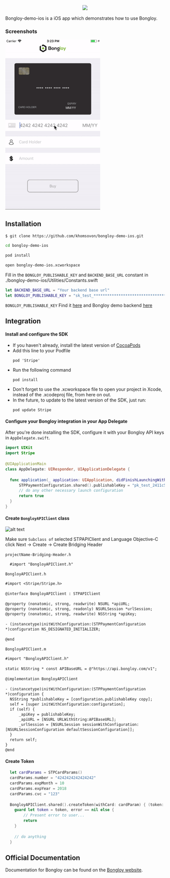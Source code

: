 <p align="center"><img src="https://cdn.bongloy.com/assets/logos/bongloy_logo-01f89eca1fc6ec70a7d1dfd1b0e9df6429e16eb283a3f01e4b07551009f2e2ee.png" width="200"></p>

Bongloy-demo-ios is a iOS app which demonstrates how to use Bongloy.
### Screenshots
<img src="Screens/Bongloy-demo-ios.gif" width="300">

## Installation

    $ git clone https://github.com/khomsovon/bongloy-demo-ios.git
  ```sh
  cd bongloy-demo-ios
  ```
  ```sh
  pod install
  ```
  ```sh
  open bongloy-demo-ios.xcworkspace
  ```
  Fill in the `BONGLOY_PUBLISHABLE_KEY` and `BACKEND_BASE_URL` constant in ./bongloy-demo-ios/Utilities/Constants.swift
```swift
let BACKEND_BASE_URL = "Your backend base url"
let BONGLOY_PUBLISHABLE_KEY = "sk_test_****************************************************************"
```
`BONGLOY_PUBLISHABLE_KEY` Find it [here](https://sandbox.bongloy.com/dashboard/account_details)
and Bongloy demo backend [here](https://github.com/bongloy/bongloy-demo-laravel)
## Integration
#### Install and configure the SDK
   - If you haven't already, install the latest version of [CocoaPods](https://guides.cocoapods.org/using/getting-started.html)
   - Add this line to your Podfile
      ```ssh
      pod 'Stripe'
      ```
   - Run the following command
      ```ssh
      pod install
      ```
   - Don't forget to use the .xcworkspace file to open your project in Xcode, instead of the .xcodeproj file, from here on out.
   - In the future, to update to the latest version of the SDK, just run:
      ```ssh
      pod update Stripe
      ```

#### Configure your Bongloy integration in your App Delegate

After you're done installing the SDK, configure it with your Bongloy API keys in `AppDelegate.swift`.

``` swift
import UIKit
import Stripe

@UIApplicationMain
class AppDelegate: UIResponder, UIApplicationDelegate {

  func application(_ application: UIApplication, didFinishLaunchingWithOptions launchOptions: [UIApplicationLaunchOptionsKey: Any]?) -> Bool {
      STPPaymentConfiguration.shared().publishableKey = "pk_test_2411c55a75ad6d004eaaf240f99b577dec6d6630789c06a23639967ae3c10572"
      // do any other necessary launch configuration
      return true
  }
}
```
#### Create `BongloyAPIClient` class
  ![alt text](https://cl.ly/712522276e79/download/Image%2525202018-09-24%252520at%2525205.34.16%252520PM.png)

  Make sure `Subclass of` selected STPAPIClient and Language Objective-C click Next -> Create -> Create Bridging Header

  `projectName-Bridging-Header.h`
  ``` objc
    #import "BongloyAPIClient.h"
  ```
  `BongloyAPIClient.h`
  ``` objc
  #import <Stripe/Stripe.h>

  @interface BongloyAPIClient : STPAPIClient

  @property (nonatomic, strong, readwrite) NSURL *apiURL;
  @property (nonatomic, strong, readonly) NSURLSession *urlSession;
  @property (nonatomic, strong, readwrite) NSString *apiKey;

  - (instancetype)initWithConfiguration:(STPPaymentConfiguration *)configuration NS_DESIGNATED_INITIALIZER;

  @end
  ```
  `BongloyAPIClient.m`
  ``` objc
#import "BongloyAPIClient.h"

static NSString * const APIBaseURL = @"https://api.bongloy.com/v1";

@implementation BongloyAPIClient

- (instancetype)initWithConfiguration:(STPPaymentConfiguration *)configuration {
    NSString *publishableKey = [configuration.publishableKey copy];
    self = [super initWithConfiguration:configuration];
    if (self) {
        _apiKey = publishableKey;
        _apiURL = [NSURL URLWithString:APIBaseURL];
        _urlSession = [NSURLSession sessionWithConfiguration:[NSURLSessionConfiguration defaultSessionConfiguration]];
    }
    return self;
}
@end
  ```
#### Create Token
  ``` swift
    let cardParams = STPCardParams()
    cardParams.number = "4242424242424242"
    cardParams.expMonth = 10
    cardParams.expYear = 2018
    cardParams.cvc = "123"

    BongloyAPIClient.shared().createToken(withCard: cardParam) { (token: STPToken?, error: Error?) in
      guard let token = token, error == nil else {
          // Present error to user...
          return
      }

      // do anything
    }
  ```
## Official Documentation

Documentation for Bongloy can be found on the [Bongloy website](https://www.bongloy.com/documentation).
